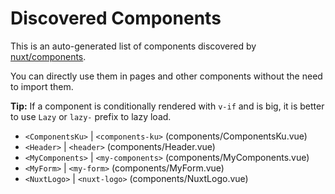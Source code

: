 # Discovered Components

This is an auto-generated list of components discovered by [nuxt/components](https://github.com/nuxt/components).

You can directly use them in pages and other components without the need to import them.

**Tip:** If a component is conditionally rendered with `v-if` and is big, it is better to use `Lazy` or `lazy-` prefix to lazy load.

- `<ComponentsKu>` | `<components-ku>` (components/ComponentsKu.vue)
- `<Header>` | `<header>` (components/Header.vue)
- `<MyComponents>` | `<my-components>` (components/MyComponents.vue)
- `<MyForm>` | `<my-form>` (components/MyForm.vue)
- `<NuxtLogo>` | `<nuxt-logo>` (components/NuxtLogo.vue)
